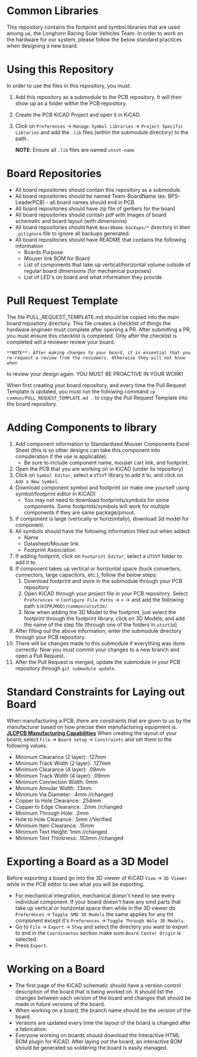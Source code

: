 # Common Libraries
This repository contains the footprint and symbol libraries that are used among us, the Longhorn Racing Solar Vehicles Team. 
In order to work on the hardware for our system, please follow the below standard practices when designing a new board.

# Using this Repository
In order to use the files in this repository, you must:
1. Add this repository as a submodule to the PCB repository. It will then show up as a folder within the PCB repository.
2. Create the PCB KiCAD Project and open it in KiCAD.
3. Click on `Preferences` -> `Manage Symbol Libraries` -> `Project Specific Libraries` and add the `.lib` files (within the submodule directory) to the path.
    
    **NOTE**: Ensure all `.lib` files are named `utsvt-name`

# Board Repositories
* All board repositories should contain this repository as a submodule.
* All board repositories should be named Team-BoardName (ex. BPS-LeaderPCB) - all board names should end in PCB
* All board repositories should have zip file of gerbers for the board
* All board repositories should contain pdf with images of board schematic and board layout (with dimensions)
* All board repositories should have `BoardName-backups/*` directory in their `.gitignore` file to ignore all backups generated.
* All board repositories should have README that contains the following information
    * Boards Purpose
    * Mouser link BOM for Board
    * List of components that take up vertical/horizontal volume outside of regular board dimensions (for mechanical purposes)
    * List of LED's on board and what information they provide

# Pull Request Template
The file PULL_REQUEST_TEMPLATE.md should be copied into the main board repository directory. This file creates a checklist of 
things the hardware engineer must complete after opening a PR. After submitting a PR, you must ensure this checklist is completed. Only after
the checklist is completed will a reviewer review your board.

    **NOTE**: After making changes to your board, it is essential that you re-request a review from the reviewers. Otherwise they will not know when
to review your design again. YOU MUST BE PROACTIVE IN YOUR WORK!

When first creating your board repository, and every time the Pull Request Template is updated, you must run the following command
`cp common/PULL_REQUEST_TEMPLATE.md .` to copy the Pull Request Template into the board repository.

# Adding Components to library
1. Add component information to Standardized Mouser Components Excel Sheet (this is so other designs can take this component into consideration if the use is applicable).
    * Be sure to include component name, mouser cart link, and footprint.
2. Open the PCB that you are working on in KiCAD (under its repository)
3. Click on `Symbol Editor`, select a `UTSVT` library to add it to, and click on `Add a New Symbol`.
4. Download component symbol and footprint (or make one yourself using symbol/footprint editor in KiCAD)
    * You may not need to download footprints/symbols for some components. Some footprints/symbols will work for multiple components if they are same package/pinout.
5. If component is large (vertically or horizontally), download 3d model for component.
6. All symbols should have the following information filled out when added:
    * Name
    * Datasheet/Mouser link
    * Footprint Association
7. If adding footprint, click on `Footprint Editor`, select a `UTSVT` folder to add it to.
8. If component takes up vertical or horizontal space (buck converters, connectors, large capacitors, etc.), follow the below steps:
    1. Download footprint and store in the submodule through your PCB repository
    2. Open KiCAD through your project file in your PCB repository. Select `Preferences` -> `Configure File Paths` -> `+` -> and add the following path `$(KIPRJMOD)/common/utsvt3d/`.
    3. Now when adding the 3D Model to the footprint, just select the footprint through the footprint library, click on 3D Models, and add the name of the step file (through one of the folders in `utsvt3d`).
9. After filling out the above information, enter the submodule directory through your PCB repository.
10. There will be changes made to this submodule if everything was done correctly. Now you must commit your changes to a new branch and open a Pull Request.
11. After the Pull Request is merged, update the submodule in your PCB repository through `git submodule update`.

# Standard Constraints for Laying out Board
When manufacturing a PCB, there are constraints that are given to us by the manufacturer based on how precise their manufacturing equipment is. [**JLCPCB Manufacturing Capabilities**](https://jlcpcb.com/capabilities/Eagle%20PCB%20to%20gerber%20files)
When creating the layout of your board, select
`File` -> `Board Setup` -> `Constraints` and set them to the following values:
* Minimum Clearance (2 layer): .127mm
* Minimum Track Width (2 layer): .127mm
* Minimum Clearance (4 layer): .09mm
* Minimum Track Width (4 layer): .09mm
* Minimum Connection Width: 0mm
* Minimum Annular Width: .13mm
* Minimum Via Diameter: .4mm //changed
* Copper to Hole Clearance: .254mm
* Copper to Edge Clearance: .2mm //changed
* Minimum Through Hole: .2mm
* Hole to Hole Clearance: .5mm //Verified
* Minimum Item Clearance: .15mm
* Minimum Text Height: 1mm //changed
* Minimum Text Thickness: .153mm //changed

# Exporting a Board as a 3D Model
Before exporting a board go into the 3D viewer of KiCAD `View` -> `3D Viewer` while in the PCB editor to see what you will be exporting. 
* For mechanical integration, mechanical doesn't need to see every individual component.  If your board doesn't have any smd parts that take up vertical or horizontal space then while in the 3D viewer do `Preferences` -> `Toggle SMD 3D Models` the same applies for any tht component except it's `Preferences` -> `Toggle Through Hole 3D Models`.  
* Go to `File` -> `Export` -> `Step` and select the directory you want to export to and in the `Coordinantes` section make sure `Board Center Origin` is selected.
* Press `Export`.

# Working on a Board
* The first page of the KiCAD schematic should have a version control description of the board that is being worked on. It should list the changes between each version of the board and changes that should be made in future versions of the board.
* When working on a board, the branch name should be the version of the board.
* Versions are updated every time the layout of the board is changed after a fabrication.
* Everyone working on boards should download the Interactive HTML BOM plugin for KiCAD. After laying out the board, an interactive BOM should be generated so soldering the board is easily managed.